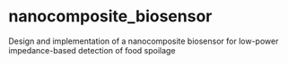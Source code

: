 # nanocomposite_biosensor
Design and implementation of a nanocomposite biosensor for low-power impedance-based detection of food spoilage
